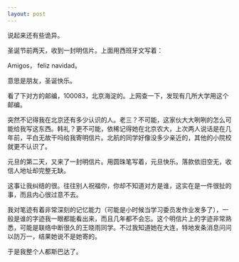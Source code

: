 ```yaml
---
layout: post
---
```

说起来还有些诡异。

圣诞节前两天，收到一封明信片。上面用西班牙文写着：

Amigos， feliz navidad。

意思是朋友，圣诞快乐。

看了下对方的邮编，100083，北京海淀的。上网查一下，发现有几所大学用这个邮编。

突然不记得我在北京还有多少认识的人。老三？不可能，这家伙大大咧咧的怎么可能给我写这东西。韩礼？更不可能，依稀记得她在北京农大，上次两人说话是在几年前，平白无故干吗给我寄明信片。北航的同学好像没多少亲近的，其他的小院校就更不认识了。

元旦的第二天，又来了一封明信片。用圆珠笔写着，元旦快乐。落款依旧空无，收信人地址却完整无缺。

这事让我纠结的很。往往别人祝福你，你却不知道对方是谁，这实在是一件很扯的事，而且内心很过意不去。

我对笔迹有着非常深刻的记忆能力（可能是小时候当学习委员发作业发多了），一般是谁的字迹我一眼都能看出来，而且几年都不会忘。这个明信片上的字迹非常熟悉，可能是联络中断很久的王晓雨同学。不过我知道她在大连，特地发条消息问问以防万一，结果她说不是她寄的。

于是我整个人都斯巴达了。